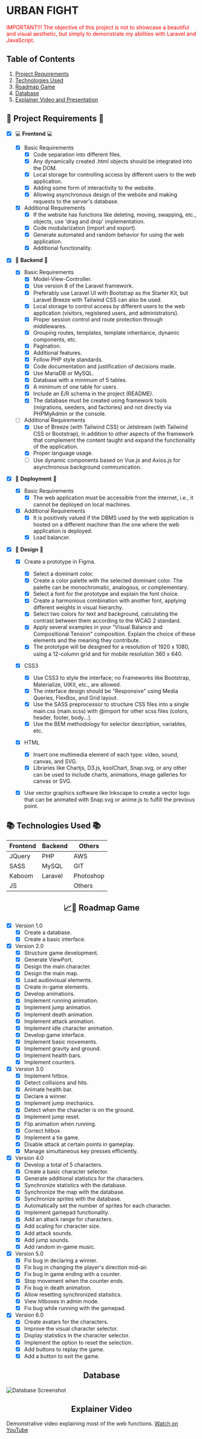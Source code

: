 # URBAN FIGHT
<span style="color:red;">IMPORTANT!!! The objective of this project is not to showcase a beautiful and visual aesthetic, but simply to demonstrate my abilities with Laravel and JavaScript.</span>

## Table of Contents
1. [Project Requirements](#project-requirements)
2. [Technologies Used](#technologies-used)
3. [Roadmap Game](#roadmap-game)
4. [Database](#database)
5. [Explainer Video and Presentation](#explainer-video)

📄 **Project Requirements** 📄
-----------------

- [x] 💻 **Frontend** 💻
	- [x] Basic Requirements
		- [x] Code separation into different files.
		- [x] Any dynamically created .html objects should be integrated into the DOM.
		- [x] Local storage for controlling access by different users to the web application.
		- [x] Adding some form of interactivity to the website.
		- [x] Allowing asynchronous design of the website and making requests to the server's database.

	- [x] Additional Requirements
		- [x] If the website has functions like deleting, moving, swapping, etc., objects, use 'drag and drop' implementation.
		- [x] Code modularization (import and export).
		- [x] Generate automated and random behavior for using the web application.
		- [x] Additional functionality.

- [x] 🔌 **Backend** 🔌
	- [x] Basic Requirements
		- [x] Model-View-Controller.
		- [x] Use version 8 of the Laravel framework.
		- [x] Preferably use Laravel UI with Bootstrap as the Starter Kit, but Laravel Breeze with Tailwind CSS can also be used.
		- [x] Local storage to control access by different users to the web application (visitors, registered users, and administrators).
		- [x] Proper session control and route protection through middlewares.
		- [x] Grouping routes, templates, template inheritance, dynamic components, etc.
		- [x] Pagination.
		- [x] Additional features.
		- [x] Follow PHP style standards.
		- [x] Code documentation and justification of decisions made.
		- [x] Use MariaDB or MySQL.
		- [x] Database with a minimum of 5 tables.
		- [x] A minimum of one table for users.
		- [x] Include an E/R schema in the project (README).
		- [x] The database must be created using framework tools (migrations, seeders, and factories) and not directly via PHPMyAdmin or the console.

	- [ ] Additional Requirements
		- [x] Use of Breeze (with Tailwind CSS) or Jetstream (with Tailwind CSS or Bootstrap), in addition to other aspects of the framework that complement the content taught and expand the functionality of the application.
		- [x] Proper language usage.
		- [ ] Use dynamic components based on Vue.js and Axios.js for asynchronous background communication.

- [x] 🚀 **Deployment** 🚀

    - [x] Basic Requirements
		- [x] The web application must be accessible from the internet, i.e., it cannot be deployed on local machines.

	- [x] Additional Requirements	
	    - [x] It is positively valued if the DBMS used by the web application is hosted on a different machine than the one where the web application is deployed.
		- [x] Load balancer.

- [x] 🌈 **Design** 🌈
	- [x] Create a prototype in Figma.
		- [x] Select a dominant color.
		- [x] Create a color palette with the selected dominant color. The palette can be monochromatic, analogous, or complementary.
		- [x] Select a font for the prototype and explain the font choice.
		- [x] Create a harmonious combination with another font, applying different weights in visual hierarchy.
		- [x] Select two colors for text and background, calculating the contrast between them according to the WCAG 2 standard.
		- [x] Apply several examples in your "Visual Balance and Compositional Tension" composition. Explain the choice of these elements and the meaning they contribute.
		- [x] The prototype will be designed for a resolution of 1920 x 1080, using a 12-column grid and for mobile resolution 360 x 640.

	- [x] CSS3
		- [x] Use CSS3 to style the interface; no Frameworks like Bootstrap, Materialize, UIKit, etc., are allowed.
		- [x] The interface design should be "Responsive" using Media Queries, FlexBox, and Grid layout.
		- [x] Use the SASS preprocessor to structure CSS files into a single main.css (main.scss) with @import for other scss files (colors, header, footer, body...).
		- [x] Use the BEM methodology for selector description, variables, etc.
 	
 	- [x] HTML
 		- [x] Insert one multimedia element of each type: video, sound, canvas, and SVG.
 		- [x] Libraries like Chartjs, D3.js, koolChart, Snap.svg, or any other can be used to include charts, animations, image galleries for canvas or SVG.
 
	- [x] Use vector graphics software like Inkscape to create a vector logo that can be animated with Snap.svg or anime.js to fulfill the previous point.

 
 📚 **Technologies Used** 📚
-----------------
 | **Frontend** | **Backend** | **Others** |
 |-------------|-------------|-------------|
 | JQuery      | PHP         | AWS        |
 | SASS        | MySQL       | GIT        |
 | Kaboom      | Laravel     | Photoshop  |
 | JS          |             | Others     |
 
<h2 align="center">📈📝 Roadmap Game</h2>

- [x] Version 1.0
  - [x] Create a database.
  - [x] Create a basic interface.

- [x] Version 2.0 
  - [x] Structure game development.
  - [x] Generate ViewPort.
  - [x] Design the main character.
  - [x] Design the main map.
  - [x] Load audiovisual elements.
  - [x] Create in-game elements.
  - [x] Develop animations.
  - [x] Implement running animation.
  - [x] Implement jump animation.
  - [x] Implement death animation.
  - [x] Implement attack animation.
  - [x] Implement idle character animation.
  - [x] Develop game interface.
  - [x] Implement basic movements.
  - [x] Implement gravity and ground.
  - [x] Implement health bars.
  - [x] Implement counters.

- [x] Version 3.0
  - [x] Implement hitbox.
  - [x] Detect collisions and hits.
  - [x] Animate health bar.
  - [x] Declare a winner.
  - [x] Implement jump mechanics.
  - [x] Detect when the character is on the ground.
  - [x] Implement jump reset.
  - [x] Flip animation when running.
  - [x] Correct hitbox.
  - [x] Implement a tie game.
  - [x] Disable attack at certain points in gameplay.
  - [x] Manage simultaneous key presses efficiently.

- [x] Version 4.0
  - [x] Develop a total of 5 characters.
  - [x] Create a basic character selector.
  - [x] Generate additional statistics for the characters.
  - [x] Synchronize statistics with the database.
  - [x] Synchronize the map with the database.
  - [x] Synchronize sprites with the database.
  - [x] Automatically set the number of sprites for each character.
  - [x] Implement gamepad functionality.
  - [x] Add an attack range for characters.
  - [x] Add scaling for character size.
  - [x] Add attack sounds.
  - [x] Add jump sounds.
  - [x] Add random in-game music.

- [x] Version 5.0
  - [x] Fix bug in declaring a winner.
  - [x] Fix bug in changing the player's direction mid-air.
  - [x] Fix bug in game ending with a counter.
  - [x] Stop movement when the counter ends.
  - [x] Fix bug in death animation.
  - [x] Allow resetting synchronized statistics.
  - [x] View hitboxes in admin mode.
  - [x] Fix bug while running with the gamepad.

- [x] Version 6.0
  - [x] Create avatars for the characters.
  - [x] Improve the visual character selector.
  - [x] Display statistics in the character selector.
  - [x] Implement the option to reset the selection.
  - [x] Add buttons to replay the game.
  - [x] Add a button to exit the game.

<h2 align="center">Database</h2>

![Database Screenshot](https://github.com/UrBaNo24/UrbanFight/blob/main/image_database.png)




<h2 align="center">Explainer Video</h2>

Demonstrative video explaining most of the web functions.
[Watch on YouTube](https://youtu.be/hjQDniRGRbo)

